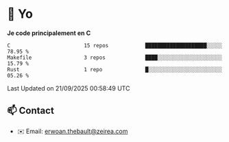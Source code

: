 # 👋 Yo

<!--START_SECTION:waka-->
**Je code principalement en C** 

```text
C                        15 repos            ████████████████████░░░░░   78.95 % 
Makefile                 3 repos             ████░░░░░░░░░░░░░░░░░░░░░   15.79 % 
Rust                     1 repo              █░░░░░░░░░░░░░░░░░░░░░░░░   05.26 % 
```




 Last Updated on 21/09/2025 00:58:49 UTC
<!--END_SECTION:waka-->

## 📫 Contact

- ✉️ Email: erwoan.thebault@zeirea.com
